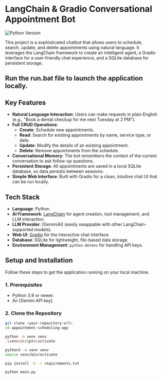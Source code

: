# LangChain & Gradio Conversational Appointment Bot

![Python Version](https://img.shields.io/badge/python-3.9+-blue.svg)

This project is a sophisticated chatbot that allows users to schedule, search, update, and delete appointments using natural language. It leverages the LangChain framework to create an intelligent agent, a Gradio interface for a user-friendly chat experience, and a SQLite database for persistent storage.
## Run the run.bat file to launch the application locally.

## Key Features

-   **Natural Language Interaction**: Users can make requests in plain English (e.g., "Book a dental checkup for me next Tuesday at 2 PM").
-   **Full CRUD Operations**:
    -   **Create**: Schedule new appointments.
    -   **Read**: Search for existing appointments by name, service type, or date.
    -   **Update**: Modify the details of an existing appointment.
    -   **Delete**: Remove appointments from the schedule.
-   **Conversational Memory**: The bot remembers the context of the current conversation to ask follow-up questions.
-   **Persistent Storage**: All appointments are saved in a local SQLite database, so data persists between sessions.
-   **Simple Web Interface**: Built with Gradio for a clean, intuitive chat UI that can be run locally.

## Tech Stack

-   **Language**: Python
-   **AI Framework**: [LangChain](https://www.langchain.com/) for agent creation, tool management, and LLM interaction.
-   **LLM Provider**: [GeminiAI] (easily swappable with other LangChain-supported models).
-   **Web UI**: [Gradio](https://www.gradio.app/) for the interactive chat interface.
-   **Database**: SQLite for lightweight, file-based data storage.
-   **Environment Management**: `python-dotenv` for handling API keys.


## Setup and Installation

Follow these steps to get the application running on your local machine.

### 1. Prerequisites

-   Python 3.9 or newer.
-   An [Gemini API key].

### 2. Clone the Repository

```bash
git clone <your-repository-url>
cd appointment-scheduling-app

python -m venv venv
.\venv\Scripts\activate

python3 -m venv venv
source venv/bin/activate

pip install -U -r requirements.txt

python main.py
